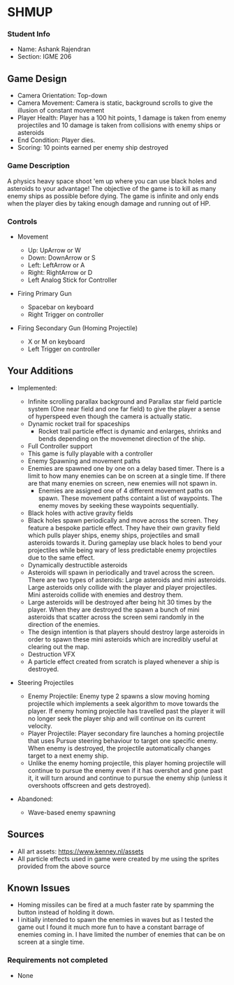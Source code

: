 # SHMUP

### Student Info

-   Name: Ashank Rajendran
-   Section: IGME 206

## Game Design

-   Camera Orientation: Top-down
-   Camera Movement: Camera is static, background scrolls to give the illusion of constant movement
-   Player Health: Player has a 100 hit points, 1 damage is taken from enemy projectiles and 10 damage is taken from collisions with enemy ships or asteroids
-   End Condition: Player dies. 
-   Scoring: 10 points earned per enemy ship destroyed

### Game Description

A physics heavy space shoot 'em up where you can use black holes and asteroids to your advantage!
The objective of the game is to kill as many enemy ships as possible before dying. The game is infinite and only ends when the player dies by taking enough damage and running out of HP.

### Controls

-   Movement
    -   Up: UpArrow or W
    -   Down: DownArrow or S
    -   Left: LeftArrow or A
    -   Right: RightArrow or D
    - Left Analog Stick for Controller

-   Firing Primary Gun
    - Spacebar on keyboard
    - Right Trigger on controller

-   Firing Secondary Gun (Homing Projectile)
    - X or M on keyboard
    - Left Trigger on controller

## Your Additions

-   Implemented:
    - Infinite scrolling parallax background and Parallax star field particle system (One near field and one far field) to give the player a sense of hyperspeed even though the camera is actually static.
    - Dynamic rocket trail for spaceships
    	- Rocket trail particle effect is dynamic and enlarges, shrinks and bends depending on the movemenet direction of the ship. 
    - Full Controller support
	- This game is fully playable with a controller
    - Enemy Spawning and movement paths
	- Enemies are spawned one by one on a delay based timer. There is a limit to how many enemies can be on screen at a single time. If there are that many enemies on screen, new enemies will not spawn in.
    	- Enemies are assigned one of 4 different movement paths on spawn. These movement paths containt a list of waypoints. The enemy moves by seeking these waypoints sequentially.
    - Black holes with active gravity fields
	- Black holes spawn periodically and move across the screen. They feature a bespoke particle effect. They have their own gravity field which pulls player ships, enemy ships, projectiles and small asteroids towards it. During gameplay use black holes to bend your projectiles while being wary of less predictable enemy projectiles due to the same effect.
    - Dynamically destructible asteroids
	- Asteroids will spawn in periodically and travel across the screen. There are two types of asteroids: Large asteroids and mini asteroids. Large asteroids only collide with the player and player projectiles. Mini asteroids collide with enemies and destroy them. 
	- Large asteroids will be destroyed after being hit 30 times by the player. When they are destroyed the spawn a bunch of mini asteroids that scatter across the screen semi randomly in the direction of the enemies.
	- The design intention is that players should destroy large asteroids in order to spawn these mini asteroids which are incredibly useful at clearing out the map.
    - Destruction VFX
	- A particle effect created from scratch is played whenever a ship is destroyed.
 - Steering Projectiles
 	- Enemy Projectile: Enemy type 2 spawns a slow moving homing projectile which implements a seek algorithm to move towards the player. If enemy homing projectile has travelled past the player it will no longer seek the player ship and will continue on its current velocity.
  	- Player Projectile: Player secondary fire launches a homing projectile that uses Pursue steering behaviour to target one specific enemy. When enemy is destroyed,  the projectile automatically changes target to a next enemy ship.
   	- Unlike the enemy homing projectile, this player homing projectile will continue to pursue the enemy even if it has overshot and gone past it, it will turn around and continue to pursue the enemy ship (unless it overshoots offscreen and gets destroyed). 
 
-   Abandoned:
    - Wave-based enemy spawning

## Sources

-   All art assets: https://www.kenney.nl/assets
-   All particle effects used in game were created by me using the sprites provided from the above source

## Known Issues

- Homing missiles can be fired at a much faster rate by spamming the button instead of holding it down.
- I initially intended to spawn the enemies in waves but as I tested the game out I found it much more fun to have a constant barrage of enemies coming in. I have limited the number of enemies that can be on screen at a single time.

### Requirements not completed
 - None
